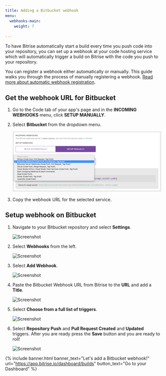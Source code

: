 ```yaml
---
title: Adding a Bitbucket webhook
menu:
  webhooks-main:
    weight: 7

---
```

To have Bitrise automatically start a build every time you push code into your repository, you can set up a webhook at your code hosting service which will automatically trigger a build on Bitrise with the code you push to your repository.

You can register a webhook either automatically or manually. This guide walks you through the process of manually registering a webhook. [Read more about automatic webhook registration](/webhooks/adding-webhooks/#adding-a-webhook-automatically-on-the-code-tab).

## Get the webhook URL for Bitbucket

1. Go to the Code tab of your app's page and in the **INCOMING WEBHOOKS** menu, click **SETUP MANUALLY**.
2. Select **Bitbucket** from the dropdown menu.

   ![Screenshot](/img/webhooks_bitbucket.png)
3. Copy the webhook URL for the selected service.

## Setup webhook on Bitbucket

1. Navigate to your Bitbucket repository and select **Settings**.

   ![Screenshot](/img/webhooks/bitbucket_settings.png)
2. Select **Webhooks** from the left.

   ![Screenshot](/img/webhooks/bitbucket_settings_webhooks.png)
3. Select **Add Webhook**.

   ![Screenshot](/img/webhooks/bitbucket_add_webhooks.png)
4. Paste the Bitbucket Webhook URL from Bitrise to the **URL** and add a **Title**.

   ![Screenshot](/img/webhooks/bitbucket_webhook_info.png)
5. Select **Choose from a full list of triggers**.

   ![Screenshot](/img/webhooks/bitbucket_webhook_trigger.png)
6. Select **Repository Push** and **Pull Request Created** and **Updated** triggers. After you are ready press the **Save** button and you are ready to roll!

   ![Screenshot](/img/webhooks/bitbucket_webhook_push_and_pr.png)

{% include banner.html banner_text="Let's add a Bitbucket webhook!" url="https://app.bitrise.io/dashboard/builds" button_text="Go to your Dashboard" %}
